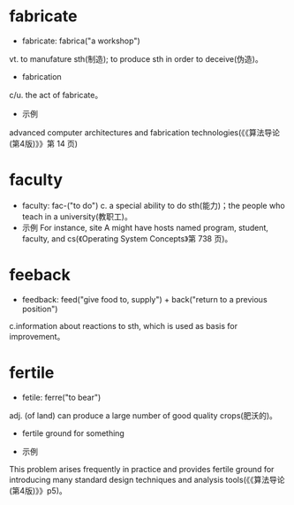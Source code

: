# fabricate

- fabricate: fabrica("a workshop") 

vt. to manufature sth(制造);  to produce sth in order to deceive(伪造)。

- fabrication

c/u. the act of fabricate。

- 示例

advanced computer architectures and fabrication technologies(《《算法导论(第4版)》》第 14 页)

# faculty

- faculty: fac-("to do")
  c. a special ability to do sth(能力)；the people who teach in a university(教职工)。
- 示例
  For instance, site A might have hosts named program, student, faculty, and cs(《Operating System Concepts》第 738 页)。

# feeback

- feedback: feed("give food to, supply") + back("return to a previous position")

c.information about reactions to sth, which is used as basis for improvement。

# fertile

- fetile:  ferre("to bear")

adj. (of land) can produce a large number of good quality crops(肥沃的)。

- fertile ground for something

- 示例

This problem arises frequently in practice and provides fertile ground for introducing many standard design techniques and analysis tools(《《算法导论(第4版)》》p5)。